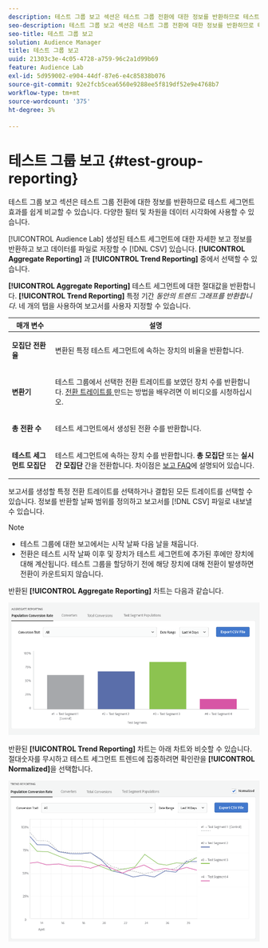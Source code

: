 ```yaml
---
description: 테스트 그룹 보고 섹션은 테스트 그룹 전환에 대한 정보를 반환하므로 테스트 세그먼트 효과를 쉽게 비교할 수 있습니다. 다양한 필터 및 차원을 데이터 시각화에 사용할 수 있습니다.
seo-description: 테스트 그룹 보고 섹션은 테스트 그룹 전환에 대한 정보를 반환하므로 테스트 세그먼트 효과를 쉽게 비교할 수 있습니다. 다양한 필터 및 차원을 데이터 시각화에 사용할 수 있습니다.
seo-title: 테스트 그룹 보고
solution: Audience Manager
title: 테스트 그룹 보고
uuid: 21303c3e-4c05-4728-a759-96c2a1d99b69
feature: Audience Lab
exl-id: 5d959002-e904-44df-87e6-e4c85838b076
source-git-commit: 92e2fcb5cea6560e9288ee5f819df52e9e4768b7
workflow-type: tm+mt
source-wordcount: '375'
ht-degree: 3%

---
```


# 테스트 그룹 보고 {#test-group-reporting}

테스트 그룹 보고 섹션은 테스트 그룹 전환에 대한 정보를 반환하므로 테스트 세그먼트 효과를 쉽게 비교할 수 있습니다. 다양한 필터 및 차원을 데이터 시각화에 사용할 수 있습니다.

[!UICONTROL Audience Lab] 생성된 테스트 세그먼트에 대한 자세한 보고 정보를 반환하고 보고 데이터를 파일로 저장할 수  [!DNL CSV] 있습니다. **[!UICONTROL Aggregate Reporting]** 과 **[!UICONTROL Trend Reporting]** 중에서 선택할 수 있습니다.

**[!UICONTROL Aggregate Reporting]** 테스트 세그먼트에 대한 절대값을 반환합니다. **[!UICONTROL Trend Reporting]** 특정 기간  *동안의 트렌드 그래프를 반환합니다*. 네 개의 탭을 사용하여 보고서를 사용자 지정할 수 있습니다.

<table id="table_446384AE9A36408A9C570CB7DB72C3D6"> 
 <thead> 
  <tr> 
   <th colname="col1" class="entry"> 매개 변수 </th> 
   <th colname="col2" class="entry"> 설명 </th> 
  </tr> 
 </thead>
 <tbody> 
  <tr> 
   <td colname="col1"> <p> <b><span class="uicontrol"> 모집단 전환율</span></b> </p> </td> 
   <td colname="col2"> <p>변환된 특정 테스트 세그먼트에 속하는 장치의 비율을 반환합니다. </p> </td> 
  </tr> 
  <tr> 
   <td colname="col1"> <p> <b><span class="uicontrol"> 변환기</span></b> </p> </td> 
   <td colname="col2"> <p>테스트 그룹에서 선택한 전환 트레이트를 보였던 장치 수를 반환합니다. <a href="https://helpx.adobe.com/audience-manager/kt/using/creating-conversion-traits-feature-video-use.html" format="https" scope="external"> 전환 트레이트를 </a> 만드는 방법을 배우려면 이 비디오를 시청하십시오. </p> </td> 
  </tr> 
  <tr> 
   <td colname="col1"> <p> <b><span class="uicontrol"> 총 전환 수</span></b> </p> </td> 
   <td colname="col2"> <p>테스트 세그먼트에서 생성된 전환 수를 반환합니다. </p> </td> 
  </tr> 
  <tr> 
   <td colname="col1"> <p> <b><span class="uicontrol"> 테스트 세그먼트 모집단</span></b> </p> </td> 
   <td colname="col2"> <p>테스트 세그먼트에 속하는 장치 수를 반환합니다. <b><span class="uicontrol"> 총 모집단</span></b> 또는 <b><span class="uicontrol"> 실시간 모집단</span></b> 간을 전환합니다. 차이점은 <a href="../../faq/faq-reporting.md"> 보고 FAQ</a>에 설명되어 있습니다. </p> </td>
  </tr>
 </tbody>
</table>

보고서를 생성할 특정 전환 트레이트를 선택하거나 결합된 모든 트레이트를 선택할 수 있습니다. 정보를 반환할 날짜 범위를 정의하고 보고서를 [!DNL CSV] 파일로 내보낼 수 있습니다.

>[!NOTE]
>
>* 테스트 그룹에 대한 보고에서는 시작 날짜 다음 날을 채웁니다.
>* 전환은 테스트 시작 날짜 이후 및 장치가 테스트 세그먼트에 추가된 후에만 장치에 대해 계산됩니다. 테스트 그룹을 할당하기 전에 해당 장치에 대해 전환이 발생하면 전환이 카운트되지 않습니다.


반환된 **[!UICONTROL Aggregate Reporting]** 차트는 다음과 같습니다.

![](assets/aggregate-reporting.PNG)

반환된 **[!UICONTROL Trend Reporting]** 차트는 아래 차트와 비슷할 수 있습니다. 절대숫자를 무시하고 테스트 세그먼트 트렌드에 집중하려면 확인란을 **[!UICONTROL Normalized]**&#x200B;을 선택합니다.

![](assets/trend-reporting.PNG)
